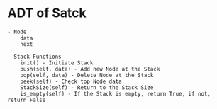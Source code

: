 # ADT of Satck
    - Node 
        data
        next

    - Stack Functions
        init() - Initiate Stack
        push(self, data) - Add new Node at the Stack
        pop(self, data) - Delete Node at the Stack
        peek(self) - Check top Node data
        StackSize(self) - Return to the Stack Size
        is_empty(self) - If the Stack is empty, return True, if not, return False
